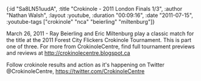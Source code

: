 {:id "Sa8LN51uudA",
 :title "Crokinole - 2011 London Finals 1/3",
 :author "Nathan Walsh",
 :layout :youtube,
 :duration "00:09:16",
 :date "2011-07-15",
 :youtube-tags ["crokinole" "nca" "beierling" "miltenburg"]}


March 26, 2011 - Ray Beierling and Eric Miltenburg play a classic match for the title at the 2011 Forest City Flickers Crokinole Tournament. This is part one of three. For more from CrokinoleCentre, find full tournament previews and reviews at http://crokinolecentre.blogspot.ca

Follow crokinole results and action as it's happening on Twitter @CrokinoleCentre, https://twitter.com/CrokinoleCentre
